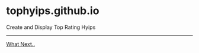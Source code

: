# tophyips.github.io
Create and Display Top Rating Hyips



***

[What Next..](https://github.com/tophyips/tophyips.github.io/wiki)
